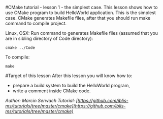#CMake tutorial - lesson 1 - the simplest case.
This lesson shows how to use CMake program to build HelloWorld application. This is the simplest case. CMake generates Makefile files, after that you should run make command to compile project.

Linux, OSX: Run command to generates Makefile files (assumed that you are in sibling directory of Code directory):
```
cmake ../Code
```
To compile:
```
make
```

#Target of this lesson
After this lesson you will know how to:
- prepare a build system to build the HelloWorld program,
- write a comment inside CMake code.

*Author: Marcin Serwach*
*Tutorial: [https://github.com/iblis-ms/tutorials/tree/master/cmake](https://github.com/iblis-ms/tutorials/tree/master/cmake)*

